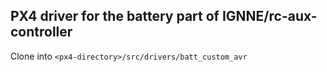 ## PX4 driver for the battery part of IGNNE/rc-aux-controller 

Clone into `<px4-directory>/src/drivers/batt_custom_avr`

